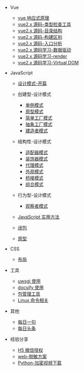- Vue
  - [vue 响应式原理](vue/v-mode.md)
  - [vue2.x 源码-类型检查工具](vue/2.x-1.md)
  - [vue2.x 源码-目录结构](vue/2.x-2.md)
  - [vue2.x 源码-构建区别](vue/2.x-3.md)
  - [vue2.x 源码-入口分析](vue/2.x-4.md)
  - [vue2.x 源码学习-数据驱动](vue/2.x-5.md)
  - [vue2.x 源码学习-render](vue/2.x-6.md)
  - [vue2.x 源码学习-Virtual DOM](vue/2.x-7.md)
- JavaScript

  - [设计模式-开篇](javascript/js-mode/index.md)
  - 创建型-设计模式
    - [单例模式](javascript/js-mode/js-mode-singleton.md)
    - [原型模式](javascript/js-mode/js-mode-prototype.md)
    - [简单工厂模式](javascript/js-mode/js-mode-factory.md)
    - [抽象工厂模式](javascript/js-mode/js-mode-abstractFactory.md)
    - [建造者模式](javascript/js-mode/js-mode-builder.md)
  - 结构性-设计模式
    - [适配器模式](javascript/js-mode/js-mode-adapter.md)
    - [装饰器模式](javascript/js-mode/js-mode-decorator.md)
    - [代理模式](javascript/js-mode/js-mode-agent.md)
    - [外观模式](javascript/js-mode/js-mode-facade.md)
    - [桥接模式](javascript/js-mode/js-mode-bridging.md)
    - [组合模式](javascript/js-mode/js-mode-combination.md)

  - 行为型-设计模式
    - [观察者模式](javascript/js-mode/js-mode-observer.md)
  - [JavaScript 实用方法](javascript/js-use-skill.md)
  - [闭包](javascript/closure.md)
  - [原型](javascript/prototype.md)

- CSS

  - [布局](css/layout.md)

- 工具
  - [uwsgi 使用](tool/uwsgi.md)
  - [docsify 使用](tool/docsify.md)
  - [包管理工具](tool/tool_npm.md)
  - [Linux 命令相关](tool/tool_linux.md)


- 其他
  - [每日一句](other/daily.md)
  - [每日头条](other/hotWord.md)


- 经验分享
  - [H5 微信授权](share/h5-weChat.md)
  - [web-脱敏方案](share/web-desensitization.md)
  - [Python-加密视频下载](share/py-download.md)
